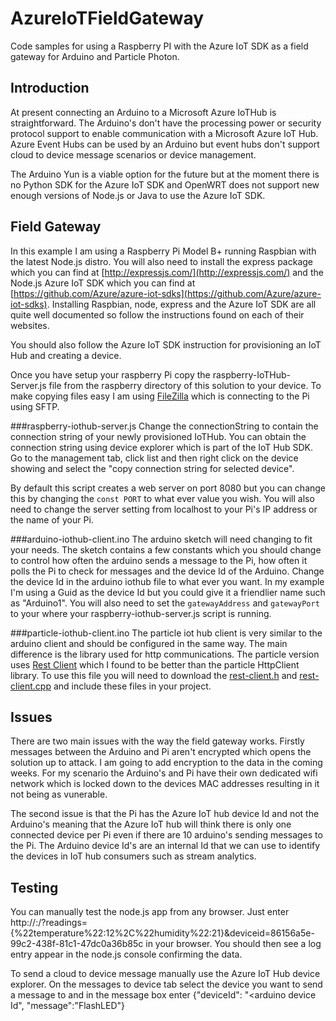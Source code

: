 # AzureIoTFieldGateway
Code samples for using a Raspberry PI with the Azure IoT SDK as a field gateway for Arduino and Particle Photon.  

## Introduction

At present connecting an Arduino to a Microsoft Azure IoTHub is straightforward. The Arduino's don't have the processing power or security protocol support to enable communication with a Microsoft Azure IoT Hub. Azure Event Hubs can be used by an Arduino but event hubs don't support cloud to device message scenarios or device management.

The Arduino Yun is a viable option for the future but at the moment there is no Python SDK for the Azure IoT SDK and OpenWRT does not support new enough versions of Node.js or Java to use the Azure IoT SDK.

## Field Gateway

In this example I am using a Raspberry Pi Model B+ running Raspbian with the latest Node.js distro. You will also need to install the express package which you can find at [http://expressjs.com/](http://expressjs.com/) and the Node.js Azure IoT SDK which you can find at [https://github.com/Azure/azure-iot-sdks](https://github.com/Azure/azure-iot-sdks). Installing Raspbian, node, express and the Azure IoT SDK are all quite well documented so follow the instructions found on each of their websites. 

You should also follow the Azure IoT SDK instruction for provisioning an IoT Hub and creating a device.

Once you have setup your raspberry Pi copy the raspberry-IoTHub-Server.js file from the raspberry directory of this solution to your device. To make copying files easy I am using [FileZilla](https://filezilla-project.org/) which is connecting to the Pi using SFTP.

###raspberry-iothub-server.js
Change the connectionString to contain the connection string of your newly provisioned IoTHub. You can obtain the connection string using device explorer which is part of the IoT Hub SDK. Go to the management tab, click list and then right click on the device showing and select the "copy connection string for selected device". 

By default this script creates a web server on port 8080 but you can change this by changing the `const PORT` to what ever value you wish. You will also need to change the server setting from localhost to your Pi's IP address or the name of your Pi.

###arduino-iothub-client.ino
The arduino sketch will need changing to fit your needs. The sketch contains a few constants which you should change to control how often the arduino sends a message to the Pi, how often it polls the Pi to check for messages and the device Id of the Arduino. Change the device Id in the arduino iothub file to what ever you want. In my example I'm using a Guid as the device Id but you could give it a friendlier name such as "Arduino1".
You will also need to set the `gatewayAddress` and `gatewayPort` to your where your raspberry-iothub-server.js script is running. 

###particle-iothub-client.ino
The particle iot hub client is very similar to the arduino client and should be configured in the same way. The main difference is the library used for http communications. The particle version uses [Rest Client](https://github.com/llad/spark-restclient) which I found to be better than the particle HttpClient library. To use this file you will need to download the [rest-client.h](https://github.com/llad/spark-restclient/blob/master/rest_client.h) and [rest-client.cpp](https://github.com/llad/spark-restclient/blob/master/rest_client.cpp) and include these files in your project. 

## Issues ##
There are two main issues with the way the field gateway works. Firstly messages between the Arduino and Pi aren't encrypted which opens the solution up to attack. I am going to add encryption to the data in the coming weeks. For my scenario the Arduino's and Pi have their own dedicated wifi network which is locked down to the devices MAC addresses resulting in it not being as vunerable.

The second issue is that the Pi has the Azure IoT hub device Id and not the Arduino's meaning that the Azure IoT hub will think there is only one connected device per Pi even if there are 10 arduino's sending messages to the Pi. The Arduino device Id's are  an internal Id that we can use to identify the devices in IoT hub consumers such as stream analytics. 

## Testing ##
You can manually test the node.js app from any browser. Just enter http://<gateway URL>:<gateway Port>/?readings={%22temperature%22:12%2C%22humidity%22:21}&deviceid=86156a5e-99c2-438f-81c1-47dc0a36b85c in your browser. You should then see a log entry appear in the node.js console confirming the data.

To send a cloud to device message manually use the Azure IoT Hub device explorer. On the messages to device tab select the device you want to send a message to and in the message box enter {"deviceId": "<arduino device Id", "message":"FlashLED"}






